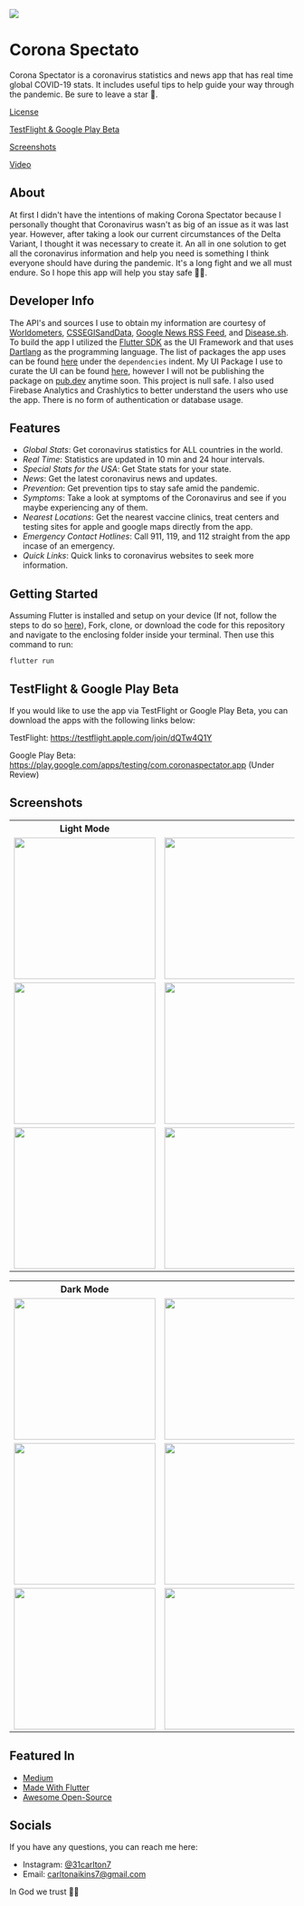 <img src="https://github.com/31Carlton7/corona_spectator/blob/master/assets/images/banner.png"> </img>

# Corona Spectato

Corona Spectator is a coronavirus statistics and news app that has real time global COVID-19 stats. It includes useful tips to help guide your way through the pandemic. Be sure to leave a star 🌟.

[License](https://github.com/31Carlton7/corona_spectator/blob/master/LICENSE)

[TestFlight & Google Play Beta](#testflight--google-play-beta)

[Screenshots](#screenshots)

[Video](https://streamable.com/ucf84s)

## About

At first I didn't have the intentions of making Corona Spectator because I personally thought that Coronavirus wasn't as big of an issue as it was last year. However, after taking a look our current circumstances of the Delta Variant, I thought it was necessary to create it. An all in one solution to get all the coronavirus information and help you need is something I think everyone should have during the pandemic. It's a long fight and we all must endure. So I hope this app will help you stay safe 🙏🏾.

## Developer Info

The API's and sources I use to obtain my information are courtesy of [Worldometers](https://www.worldometers.info/coronavirus/), [CSSEGISandData](https://github.com/CSSEGISandData/COVID-19), [Google News RSS Feed](https://news.google.com/rss?hl=en-US&gl=US&ceid=US:en), and [Disease.sh](https://disease.sh/).
To build the app I utilized the [Flutter SDK](https://flutter.dev) as the UI Framework and that uses [Dartlang](https://dart.dev) as the programming language. The list of packages the app uses can be found [here](https://github.com/31Carlton7/corona_spectator/blob/master/pubspec.yaml) under the `dependencies` indent. My UI Package I use to curate the UI can be found [here](https://github.com/31Carlton7/canton_design_system), however I will not be publishing the package on [pub.dev](pub.dev) anytime soon. This project is null safe. I also used Firebase Analytics and Crashlytics to better understand the users who use the app. There is no form of authentication or database usage.

## Features

- _Global Stats_: Get coronavirus statistics for ALL countries in the world.
- _Real Time_: Statistics are updated in 10 min and 24 hour intervals.
- _Special Stats for the USA_: Get State stats for your state.
- _News_: Get the latest coronavirus news and updates.
- _Prevention_: Get prevention tips to stay safe amid the pandemic.
- _Symptoms_: Take a look at symptoms of the Coronavirus and see if you maybe experiencing any of them.
- _Nearest Locations_: Get the nearest vaccine clinics, treat centers and testing sites for apple and google maps directly from the app.
- _Emergency Contact Hotlines_: Call 911, 119, and 112 straight from the app incase of an emergency.
- _Quick Links_: Quick links to coronavirus websites to seek more information.

## Getting Started

Assuming Flutter is installed and setup on your device (If not, follow the steps to do so [here](https://flutter.dev/docs/get-started/install)), Fork, clone, or download the code for this repository and navigate to the enclosing folder inside your terminal. Then use this command to run:

```
flutter run
```

## TestFlight & Google Play Beta

If you would like to use the app via TestFlight or Google Play Beta, you can download the apps with the following links below:

TestFlight: https://testflight.apple.com/join/dQTw4Q1Y

Google Play Beta: https://play.google.com/apps/testing/com.coronaspectator.app (Under Review)

## Screenshots

<table> 
  <th>Light Mode</th>
  <tr>
    <td> 
      <img width="250" src="https://github.com/31Carlton7/corona_spectator/blob/master/screenshots/light_mode/screenshot_1.png"> </img>
    </td>
    <td>
      <img width="250" src="https://github.com/31Carlton7/corona_spectator/blob/master/screenshots/light_mode/screenshot_2.png"> 
  </img> 
    </td>
    <td> 
        <img width="250" src="https://github.com/31Carlton7/corona_spectator/blob/master/screenshots/light_mode/screenshot_3.png"> 
  </img>
    </td>
  </tr>
  
  <tr>
     <td>
       <img width="250" src="https://github.com/31Carlton7/corona_spectator/blob/master/screenshots/light_mode/screenshot_4.png"> 
  </img>
    </td>
    <td>
      <img width="250" src="https://github.com/31Carlton7/corona_spectator/blob/master/screenshots/light_mode/screenshot_5.png">
    </td>
    <td> 
      <img width="250" src="https://github.com/31Carlton7/corona_spectator/blob/master/screenshots/light_mode/screenshot_6.png">
    </td>
  </tr>
  
   <tr>
    <td> 
      <img width="250" src="https://github.com/31Carlton7/corona_spectator/blob/master/screenshots/light_mode/screenshot_7.png"> </img>
    </td>
    <td>
      <img width="250" src="https://github.com/31Carlton7/corona_spectator/blob/master/screenshots/light_mode/screenshot_8.png"> 
  </img> 
    </td>
    <td> 
        <img width="250" src="https://github.com/31Carlton7/corona_spectator/blob/master/screenshots/light_mode/screenshot_9.png"> 
  </img>
    </td>
  </tr>
  
</table>

<table> 
  <th>Dark Mode</th>
  <tr>
    <td> 
      <img width="250" src="https://github.com/31Carlton7/corona_spectator/blob/master/screenshots/dark_mode/screenshot_1.png"> </img>
    </td>
    <td>
      <img width="250" src="https://github.com/31Carlton7/corona_spectator/blob/master/screenshots/dark_mode/screenshot_2.png"> 
  </img> 
    </td>
    <td> 
        <img width="250" src="https://github.com/31Carlton7/corona_spectator/blob/master/screenshots/dark_mode/screenshot_3.png"> 
  </img>
    </td>
  </tr>
  
  <tr>
     <td>
       <img width="250" src="https://github.com/31Carlton7/corona_spectator/blob/master/screenshots/dark_mode/screenshot_4.png"> 
  </img>
    </td>
    <td>
      <img width="250" src="https://github.com/31Carlton7/corona_spectator/blob/master/screenshots/dark_mode/screenshot_5.png">
    </td>
    <td> 
      <img width="250" src="https://github.com/31Carlton7/corona_spectator/blob/master/screenshots/dark_mode/screenshot_6.png">
    </td>
  </tr>
  
   <tr>
    <td> 
      <img width="250" src="https://github.com/31Carlton7/corona_spectator/blob/master/screenshots/dark_mode/screenshot_7.png"> </img>
    </td>
    <td>
      <img width="250" src="https://github.com/31Carlton7/corona_spectator/blob/master/screenshots/dark_mode/screenshot_8.png"> 
  </img> 
    </td>
    <td> 
        <img width="250" src="https://github.com/31Carlton7/corona_spectator/blob/master/screenshots/dark_mode/screenshot_9.png"> 
  </img>
    </td>
  </tr>
  
</table>

## Featured In

- [Medium](https://medium.com/flutterforce/flutterforce-week-142-b42a881dda5c)
- [Made With Flutter](https://madewithflutter.net/corona-spectator/)
- [Awesome Open-Source](https://awesomeopensource.com/project/31Carlton7/corona_spectator)

## Socials

If you have any questions, you can reach me here:

- Instagram: [@31carlton7](https://www.instagram.com/31carlton7/)
- Email: carltonaikins7@gmail.com

In God we trust 🙏🏾
